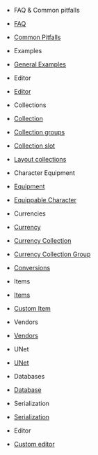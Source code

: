 - FAQ & Common pitfalls
- [FAQ](Docs/FAQ.md)
- [Common Pitfalls](Docs/CommonPitfalls.md)

- Examples
- [General Examples](Docs/Examples/GeneralExamples.md)

- Editor
- [Editor](Docs/Editor/Editors.md)

- Collections
- [Collection](API/Collections/Collection.md)
- [Collection groups](API/Collections/CollectionGroup.md)
- [Collection slot](API/Collections/CollectionSlot.md)
- [Layout collections](API/Collections/LayoutCollection.md)

- Character Equipment
- [Equipment](API/CharacterEquipment/Equipment.md)
- [Equippable Character](API/CharacterEquipment/EquippableCharacter.md)

- Currencies
- [Currency](API/Currencies/Currency.md)
- [Currency Collection](API/Currencies/CurrencyCollection.md)
- [Currency Collection Group](API/Currencies/CurrencyCollectionGroup.md)
- [Conversions](API/Currencies/Conversions.md)

- Items
- [Items](API/Items/Items.md)
- [Custom Item](API/Items/CustomItem.md)

- Vendors
- [Vendors](API/Vendors/Vendors.md)

- UNet
- [UNet](API/UNet/UNet.md)

- Databases
- [Database](API/Database/Database.md)

- Serialization
- [Serialization](API/Serialization/Serialization.md)

- Editor
- [Custom editor](API/Editor/CustomEditors.md)